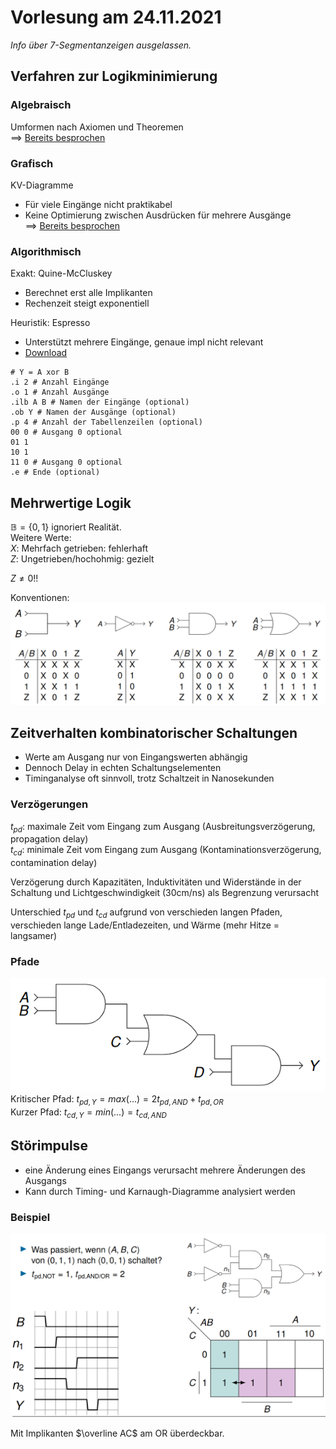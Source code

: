 # Vorlesung am 24.11.2021
*Info über 7-Segmentanzeigen ausgelassen.*

## Verfahren zur Logikminimierung
### Algebraisch
Umformen nach Axiomen und Theoremen  
$\implies$ [Bereits besprochen](4_10.11.2021.md)

### Grafisch
KV-Diagramme  
- Für viele Eingänge nicht praktikabel  
- Keine Optimierung zwischen Ausdrücken für mehrere Ausgänge  
$\implies$ [Bereits besprochen](5_17.11.2021.md)

### Algorithmisch
Exakt: Quine-McCluskey  
- Berechnet erst alle Implikanten  
- Rechenzeit steigt exponentiell

Heuristik: Espresso  
- Unterstützt mehrere Eingänge, genaue impl nicht relevant  
- [Download](https://ptolemy.berkeley.edu/projects/embedded/pubs/downloads/espresso/)

```espresso
# Y = A xor B
.i 2 # Anzahl Eingänge
.o 1 # Anzahl Ausgänge
.ilb A B # Namen der Eingänge (optional)
.ob Y # Namen der Ausgänge (optional)
.p 4 # Anzahl der Tabellenzeilen (optional)
00 0 # Ausgang 0 optional
01 1
10 1
11 0 # Ausgang 0 optional
.e # Ende (optional)
```


## Mehrwertige Logik
$\mathbb{B} = \{0,1\}$ ignoriert Realität.  
Weitere Werte:  
$X$: Mehrfach getrieben: fehlerhaft  
$Z$: Ungetrieben/hochohmig: gezielt

$Z \not= 0$!!

Konventionen:
![](./24.11.2021/konv.png)



## Zeitverhalten kombinatorischer Schaltungen
- Werte am Ausgang nur von Eingangswerten abhängig
- Dennoch Delay in echten Schaltungselementen
- Timinganalyse oft sinnvoll, trotz Schaltzeit in Nanosekunden

### Verzögerungen
$t_{pd}$: maximale Zeit vom Eingang zum Ausgang (Ausbreitungsverzögerung,
propagation delay)  
$t_{cd}$: minimale Zeit vom Eingang zum Ausgang (Kontaminationsverzögerung,
contamination delay)

Verzögerung durch Kapazitäten, Induktivitäten und Widerstände in der Schaltung
und Lichtgeschwindigkeit (30cm/ns) als Begrenzung verursacht

Unterschied $t_{pd}$ und $t_{cd}$ aufgrund von verschieden langen Pfaden,
verschieden lange Lade/Entladezeiten, und Wärme (mehr Hitze = langsamer)

### Pfade
![](./24.11.2021/circuit.png)
Kritischer Pfad: $t_{pd, Y} = max(...) = 2t_{pd,AND} + t_{pd,OR}$  
Kurzer Pfad: $t_{cd, Y} = min(...) = t_{cd,AND}$


## Störimpulse
- eine Änderung eines Eingangs verursacht mehrere Änderungen des
Ausgangs
- Kann durch Timing- und Karnaugh-Diagramme analysiert werden

### Beispiel
![](./24.11.2021/example.png)

Mit Implikanten $\overline AC$ am OR überdeckbar.